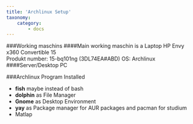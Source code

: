 ```yaml
---
title: 'Archlinux Setup'
taxonomy:
    category:
        - docs
---
```


###Working maschins
####Main working maschin is a Laptop
HP Envy x360 Convertible 15  
Produkt number: 15-bq101ng (3DL74EA#ABD)
OS: Archlinux
####Server/Desktop PC

###Archlinux Program Installed
* **fish** maybe instead of bash
* **dolphin** as File Manager
* **Gnome** as Desktop Environment
* **yay** as Package manager for AUR packages and pacman
for studium
* Matlap